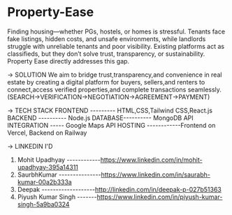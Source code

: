 # Property-Ease
Finding housing—whether PGs, hostels, or homes is stressful. Tenants face fake listings, hidden costs, and unsafe environments, while landlords struggle with unreliable tenants and poor visibility. Existing platforms act as classifieds, but they don’t solve trust, transparency, or sustainability. Property Ease directly addresses this gap.

-> SOLUTION
We aim to bridge trust,transparency,and convenience in real estate by creating a digital platform for buyers,
sellers,and renters to connect,access verified properties,and complete transactions seamlessly.
(SEARCH→VERIFICATION→NEGOTIATION→AGREEMENT→PAYMENT)


-> TECH STACK
FRONTEND --------- HTML,CSS,Tailwind CSS,React.js
BACKEND ---------- Node.js
DATABASE---------- MongoDB
API INTEGRATION ----- Google Maps API
HOSTING ------------Frontend on Vercel, Backend on Railway


-> LINKEDIN I'D
1) Mohit Upadhyay ------------https://www.linkedin.com/in/mohit-upadhyay-395a14311
2) SaurbhKumar ---------------https://www.linkedin.com/in/saurabh-kumar-00a2b333a
3) Deepak -------------------http://linkedin.com/in/deepak-p-027b51363
4) Piyush Kumar Singh -------https://www.linkedin.com/in/piyush-kumar-singh-5a9ba0324
